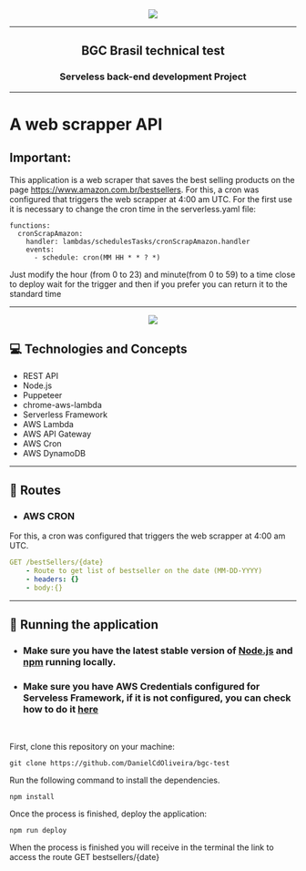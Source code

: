 <div align="center"><img style = "max-width:400px;"src="https://blog.bgcbrasil.com.br/wp-content/uploads/2022/03/1_Logo_bgc-2.png"></img></div>
<hr>
<h2 align=center>BGC Brasil technical test</h2>
<h3 align=center> Serveless back-end development Project</h3>
<hr>
<h4 align=left>

# A web scrapper API

## Important:

This application is a web scraper that saves the best selling products on the page https://www.amazon.com.br/bestsellers. For this, a cron was configured that triggers the web scrapper at 4:00 am UTC. For the first use it is necessary to change the cron time in the serverless.yaml file:

```
functions:
  cronScrapAmazon:
    handler: lambdas/schedulesTasks/cronScrapAmazon.handler
    events:
      - schedule: cron(MM HH * * ? *)
```

Just modify the hour (from 0 to 23) and minute(from 0 to 59) to a time close to deploy wait for the trigger and then if you prefer you can return it to the standard time

<hr>

<p align="center">
   <img src="https://img.shields.io/badge/author-Daniel Oliveira-4dae71?style=flat-square" />
</p>

## :computer: Technologies and Concepts

- REST API
- Node.js
- Puppeteer
- chrome-aws-lambda
- Serverless Framework
- AWS Lambda
- AWS API Gateway
- AWS Cron
- AWS DynamoDB

---

## :rocket: Routes

- ### AWS CRON

For this, a cron was configured that triggers the web scrapper at 4:00 am UTC.

```yml
GET /bestSellers/{date}
    - Route to get list of bestseller on the date (MM-DD-YYYY)
    - headers: {}
    - body:{}
```

---

## 🏁 Running the application

- ### Make sure you have the latest stable version of [Node.js](https://nodejs.org/en/download/) and [npm](https://www.npmjs.com/) running locally.

- ### Make sure you have AWS Credentials configured for Serveless Framework, if it is not configured, you can check how to do it [here](https://www.serverless.com/framework/docs/providers/aws/guide/credentials/#:~:text=Login%20to%20your%20AWS%20account,access%20by%20clicking%20the%20checkbox.)

<br>

First, clone this repository on your machine:

```
git clone https://github.com/DanielCdOliveira/bgc-test
```

Run the following command to install the dependencies.

```
npm install
```

Once the process is finished, deploy the application:

```
npm run deploy
```

When the process is finished you will receive in the terminal the link to access the route GET bestsellers/{date}

